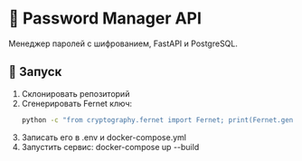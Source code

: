# 🔐 Password Manager API

Менеджер паролей с шифрованием, FastAPI и PostgreSQL.

## 🚀 Запуск

1. Склонировать репозиторий
2. Сгенерировать Fernet ключ:
   ```bash
   python -c "from cryptography.fernet import Fernet; print(Fernet.generate_key().decode())"
3. Записать его в .env и docker-compose.yml
4. Запустить сервис:
docker-compose up --build
